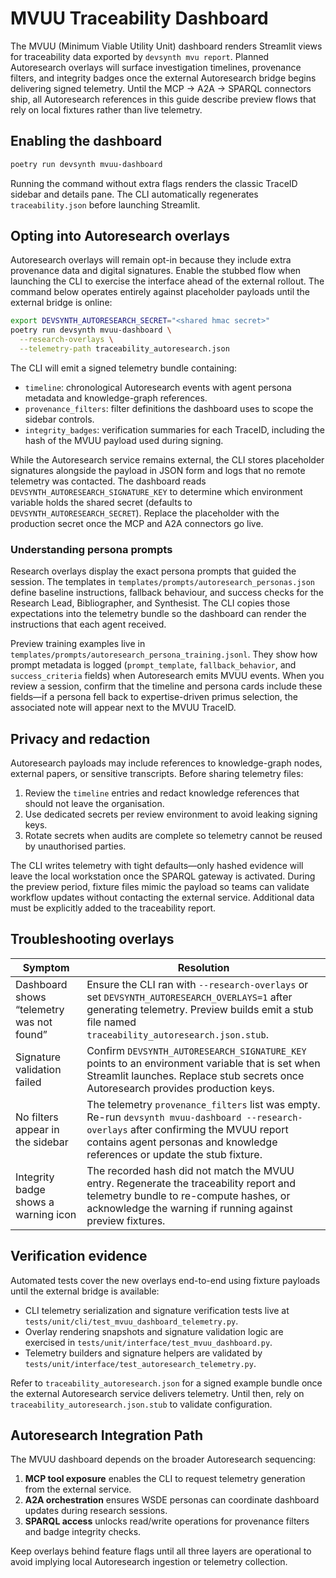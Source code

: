 # MVUU Traceability Dashboard

The MVUU (Minimum Viable Utility Unit) dashboard renders Streamlit views for
traceability data exported by `devsynth mvu report`. Planned Autoresearch
overlays will surface investigation timelines, provenance filters, and integrity
badges once the external Autoresearch bridge begins delivering signed telemetry.
Until the MCP → A2A → SPARQL connectors ship, all Autoresearch references in this
guide describe preview flows that rely on local fixtures rather than live
telemetry.

## Enabling the dashboard

```bash
poetry run devsynth mvuu-dashboard
```

Running the command without extra flags renders the classic TraceID sidebar and
details pane. The CLI automatically regenerates `traceability.json` before
launching Streamlit.

## Opting into Autoresearch overlays

Autoresearch overlays will remain opt-in because they include extra provenance
data and digital signatures. Enable the stubbed flow when launching the CLI to
exercise the interface ahead of the external rollout. The command below operates
entirely against placeholder payloads until the external bridge is online:

```bash
export DEVSYNTH_AUTORESEARCH_SECRET="<shared hmac secret>"
poetry run devsynth mvuu-dashboard \
  --research-overlays \
  --telemetry-path traceability_autoresearch.json
```

The CLI will emit a signed telemetry bundle containing:

- `timeline`: chronological Autoresearch events with agent persona metadata and
  knowledge-graph references.
- `provenance_filters`: filter definitions the dashboard uses to scope the
  sidebar controls.
- `integrity_badges`: verification summaries for each TraceID, including the
  hash of the MVUU payload used during signing.

While the Autoresearch service remains external, the CLI stores placeholder
signatures alongside the payload in JSON form and logs that no remote telemetry
was contacted. The dashboard reads
`DEVSYNTH_AUTORESEARCH_SIGNATURE_KEY` to determine which environment variable
holds the shared secret (defaults to `DEVSYNTH_AUTORESEARCH_SECRET`). Replace the
placeholder with the production secret once the MCP and A2A connectors go live.

### Understanding persona prompts

Research overlays display the exact persona prompts that guided the session.
The templates in `templates/prompts/autoresearch_personas.json` define baseline
instructions, fallback behaviour, and success checks for the Research Lead,
Bibliographer, and Synthesist. The CLI copies those expectations into the
telemetry bundle so the dashboard can render the instructions that each agent
received.

Preview training examples live in
`templates/prompts/autoresearch_persona_training.jsonl`. They show how prompt
metadata is logged (`prompt_template`, `fallback_behavior`, and
`success_criteria` fields) when Autoresearch emits MVUU events. When you review a
session, confirm that the timeline and persona cards include these fields—if a
persona fell back to expertise-driven primus selection, the associated note will
appear next to the MVUU TraceID.

## Privacy and redaction

Autoresearch payloads may include references to knowledge-graph nodes, external
papers, or sensitive transcripts. Before sharing telemetry files:

1. Review the `timeline` entries and redact knowledge references that should not
   leave the organisation.
2. Use dedicated secrets per review environment to avoid leaking signing keys.
3. Rotate secrets when audits are complete so telemetry cannot be reused by
   unauthorised parties.

The CLI writes telemetry with tight defaults—only hashed evidence will leave the
local workstation once the SPARQL gateway is activated. During the preview
period, fixture files mimic the payload so teams can validate workflow updates
without contacting the external service. Additional data must be explicitly
added to the traceability report.

## Troubleshooting overlays

| Symptom | Resolution |
| --- | --- |
| Dashboard shows “telemetry was not found” | Ensure the CLI ran with `--research-overlays` or set `DEVSYNTH_AUTORESEARCH_OVERLAYS=1` after generating telemetry. Preview builds emit a stub file named `traceability_autoresearch.json.stub`. |
| Signature validation failed | Confirm `DEVSYNTH_AUTORESEARCH_SIGNATURE_KEY` points to an environment variable that is set when Streamlit launches. Replace stub secrets once Autoresearch provides production keys. |
| No filters appear in the sidebar | The telemetry `provenance_filters` list was empty. Re-run `devsynth mvuu-dashboard --research-overlays` after confirming the MVUU report contains agent personas and knowledge references or update the stub fixture. |
| Integrity badge shows a warning icon | The recorded hash did not match the MVUU entry. Regenerate the traceability report and telemetry bundle to re-compute hashes, or acknowledge the warning if running against preview fixtures. |

## Verification evidence

Automated tests cover the new overlays end-to-end using fixture payloads until
the external bridge is available:

- CLI telemetry serialization and signature verification tests live at
  `tests/unit/cli/test_mvuu_dashboard_telemetry.py`.
- Overlay rendering snapshots and signature validation logic are exercised in
  `tests/unit/interface/test_mvuu_dashboard.py`.
- Telemetry builders and signature helpers are validated by
  `tests/unit/interface/test_autoresearch_telemetry.py`.

Refer to `traceability_autoresearch.json` for a signed example bundle once the
external Autoresearch service delivers telemetry. Until then, rely on
`traceability_autoresearch.json.stub` to validate configuration.

## Autoresearch Integration Path

The MVUU dashboard depends on the broader Autoresearch sequencing:

1. **MCP tool exposure** enables the CLI to request telemetry generation from
   the external service.
2. **A2A orchestration** ensures WSDE personas can coordinate dashboard updates
   during research sessions.
3. **SPARQL access** unlocks read/write operations for provenance filters and
   badge integrity checks.

Keep overlays behind feature flags until all three layers are operational to
avoid implying local Autoresearch ingestion or telemetry collection.
